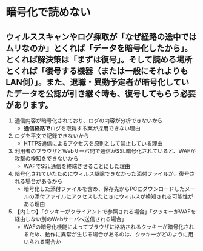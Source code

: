 # 暗号化で読めない

## ウィルススキャンやログ採取が「なぜ経路の途中ではムリなのか」とくれば「データを暗号化したから」。とくれば解決策は「まずは復号」。そして読める場所とくれば「復号する機器（または一般にそれよりもLAN側）」。また、退職・異動予定者が暗号化していたデータを公認が引き継ぐ時も、復号してもらう必要があります。

1. 通信内容が暗号化されており、ログの内容が分析できないから
    * **通信経路で**ログを取得する案が採用できない理由
2. ログを平文で記録できないから
    * HTTPS通信によるアクセスを原則として禁止している理由
3. 利用者のブラウザとWebサーバ間で通信がSSL暗号化されていると、WAFが攻撃の検知をできないから
    * WAFでSSL通信を終端させることにした理由
4. 暗号化されていたためにウィルス駆除できなかった添付ファイルが、復号される場合があるから
    * 暗号化した添付ファイルを含め、保存先からPCにダウンロードしたメールの添付ファイルにアクセスしたときにウィルスが検知される可能性がある理由
5. 【内１つ】「クッキーがクライアントで参照される場合」「クッキーがWAFを経由しない別のWebサーバへ送信される場合」
    * WAFの暗号化機能によってブラウザに格納されるクッキーが暗号化されるため、動作に異常が生じる場合があるのは、クッキーがどのように用いられる場合か
    


